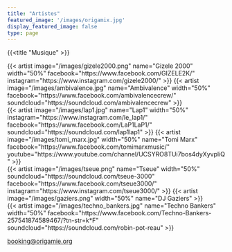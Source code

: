 ```yaml
---
title: "Artistes"
featured_image: '/images/origamix.jpg'
display_featured_image: false
type: page
---
```

{{<title "Musique" >}}

<div class="artist-line">
	{{< artist image="/images/gizele2000.png" 
		name="Gizele 2000" 
		width="50%"
		facebook="https://www.facebook.com/GIZELE2K/" 
		instagram="https://www.instagram.com/gizele2000/"
	>}}
	{{< artist image="/images/ambivalence.jpg" 
		name="Ambivalence" 
		width="50%"
		facebook="https://www.facebook.com/ambivalencecrew/"
		soundcloud="https://soundcloud.com/ambivalencecrew"
	>}}
</div>
<div class="artist-line">
	{{< artist image="/images/lap1.jpg" 
		name="Lap1" 
		width="50%"	
		instagram="https://www.instagram.com/le_lap1/"
		facebook="https://www.facebook.com/LaP1LaP1/"
		soundcloud="https://soundcloud.com/lap1lap1"
	>}}
	{{< artist image="/images/tomi_marx.jpg" 
		width="50%"
		name="Tomi Marx"
		facebook="https://www.facebook.com/tomimarxmusic/"
		youtube="https://www.youtube.com/channel/UCSYRO8TUi7bos4dyXyvpliQ"
	>}}
</div>
<div class="artist-line">
	{{< artist image="/images/tseue.png" 
		name="Tseue" 
		width="50%"
		soundcloud="https://soundcloud.com/tseue-3000"
		facebook="https://www.facebook.com/tseue3000/"
		instagram="https://www.instagram.com/tseue3000/"
	>}}
	{{< artist image="/images/gaziers.png" 
		width="50%"
		name="DJ Gaziers"
	>}}
</div>
<div class="artist-line">
	{{< artist image="/images/techno_bankers.jpg" 
		name="Techno Bankers" 
		width="50%"
		facebook="https://www.facebook.com/Techno-Bankers-257541874589467/?tn-str=k*F"
		soundcloud="https://soundcloud.com/robin-pot-reau"
	>}}
</div>

booking@origamie.org